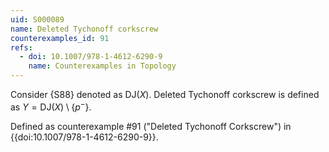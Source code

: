 ```yaml
---
uid: S000089
name: Deleted Tychonoff corkscrew
counterexamples_id: 91
refs:
  - doi: 10.1007/978-1-4612-6290-9 
    name: Counterexamples in Topology
---
```


Consider {S88} denoted as $\text{DJ}(X)$. Deleted Tychonoff corkscrew is defined as $Y = \text{DJ}(X)\setminus \{p^-\}$.

Defined as counterexample #91 ("Deleted Tychonoff Corkscrew")
in {{doi:10.1007/978-1-4612-6290-9}}.
